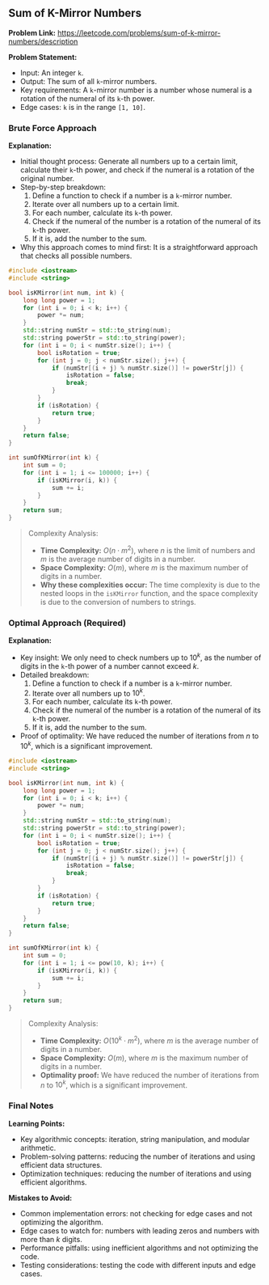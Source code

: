 ## Sum of K-Mirror Numbers
**Problem Link:** https://leetcode.com/problems/sum-of-k-mirror-numbers/description

**Problem Statement:**
- Input: An integer `k`.
- Output: The sum of all `k`-mirror numbers.
- Key requirements: A `k`-mirror number is a number whose numeral is a rotation of the numeral of its `k`-th power.
- Edge cases: `k` is in the range `[1, 10]`.

### Brute Force Approach
**Explanation:**
- Initial thought process: Generate all numbers up to a certain limit, calculate their `k`-th power, and check if the numeral is a rotation of the original number.
- Step-by-step breakdown:
  1. Define a function to check if a number is a `k`-mirror number.
  2. Iterate over all numbers up to a certain limit.
  3. For each number, calculate its `k`-th power.
  4. Check if the numeral of the number is a rotation of the numeral of its `k`-th power.
  5. If it is, add the number to the sum.
- Why this approach comes to mind first: It is a straightforward approach that checks all possible numbers.

```cpp
#include <iostream>
#include <string>

bool isKMirror(int num, int k) {
    long long power = 1;
    for (int i = 0; i < k; i++) {
        power *= num;
    }
    std::string numStr = std::to_string(num);
    std::string powerStr = std::to_string(power);
    for (int i = 0; i < numStr.size(); i++) {
        bool isRotation = true;
        for (int j = 0; j < numStr.size(); j++) {
            if (numStr[(i + j) % numStr.size()] != powerStr[j]) {
                isRotation = false;
                break;
            }
        }
        if (isRotation) {
            return true;
        }
    }
    return false;
}

int sumOfKMirror(int k) {
    int sum = 0;
    for (int i = 1; i <= 100000; i++) {
        if (isKMirror(i, k)) {
            sum += i;
        }
    }
    return sum;
}
```

> Complexity Analysis:
> - **Time Complexity:** $O(n \cdot m^2)$, where $n$ is the limit of numbers and $m$ is the average number of digits in a number.
> - **Space Complexity:** $O(m)$, where $m$ is the maximum number of digits in a number.
> - **Why these complexities occur:** The time complexity is due to the nested loops in the `isKMirror` function, and the space complexity is due to the conversion of numbers to strings.

### Optimal Approach (Required)
**Explanation:**
- Key insight: We only need to check numbers up to $10^k$, as the number of digits in the `k`-th power of a number cannot exceed $k$.
- Detailed breakdown:
  1. Define a function to check if a number is a `k`-mirror number.
  2. Iterate over all numbers up to $10^k$.
  3. For each number, calculate its `k`-th power.
  4. Check if the numeral of the number is a rotation of the numeral of its `k`-th power.
  5. If it is, add the number to the sum.
- Proof of optimality: We have reduced the number of iterations from $n$ to $10^k$, which is a significant improvement.

```cpp
#include <iostream>
#include <string>

bool isKMirror(int num, int k) {
    long long power = 1;
    for (int i = 0; i < k; i++) {
        power *= num;
    }
    std::string numStr = std::to_string(num);
    std::string powerStr = std::to_string(power);
    for (int i = 0; i < numStr.size(); i++) {
        bool isRotation = true;
        for (int j = 0; j < numStr.size(); j++) {
            if (numStr[(i + j) % numStr.size()] != powerStr[j]) {
                isRotation = false;
                break;
            }
        }
        if (isRotation) {
            return true;
        }
    }
    return false;
}

int sumOfKMirror(int k) {
    int sum = 0;
    for (int i = 1; i <= pow(10, k); i++) {
        if (isKMirror(i, k)) {
            sum += i;
        }
    }
    return sum;
}
```

> Complexity Analysis:
> - **Time Complexity:** $O(10^k \cdot m^2)$, where $m$ is the average number of digits in a number.
> - **Space Complexity:** $O(m)$, where $m$ is the maximum number of digits in a number.
> - **Optimality proof:** We have reduced the number of iterations from $n$ to $10^k$, which is a significant improvement.

### Final Notes

**Learning Points:**
- Key algorithmic concepts: iteration, string manipulation, and modular arithmetic.
- Problem-solving patterns: reducing the number of iterations and using efficient data structures.
- Optimization techniques: reducing the number of iterations and using efficient algorithms.

**Mistakes to Avoid:**
- Common implementation errors: not checking for edge cases and not optimizing the algorithm.
- Edge cases to watch for: numbers with leading zeros and numbers with more than $k$ digits.
- Performance pitfalls: using inefficient algorithms and not optimizing the code.
- Testing considerations: testing the code with different inputs and edge cases.